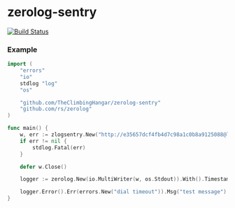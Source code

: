 # zerolog-sentry
[![Build Status](https://travis-ci.org/TheClimbingHangar/zerolog-sentry.svg?branch=master)](https://travis-ci.org/TheClimbingHangar/zerolog-sentry)

### Example
```go
import (
	"errors"
	"io"
	stdlog "log"
	"os"

	"github.com/TheClimbingHangar/zerolog-sentry"
	"github.com/rs/zerolog"
)

func main() {
	w, err := zlogsentry.New("http://e35657dcf4fb4d7c98a1c0b8a9125088@localhost:9000/2")
	if err != nil {
		stdlog.Fatal(err)
	}

	defer w.Close()

	logger := zerolog.New(io.MultiWriter(w, os.Stdout)).With().Timestamp().Logger()

	logger.Error().Err(errors.New("dial timeout")).Msg("test message")
}

```

